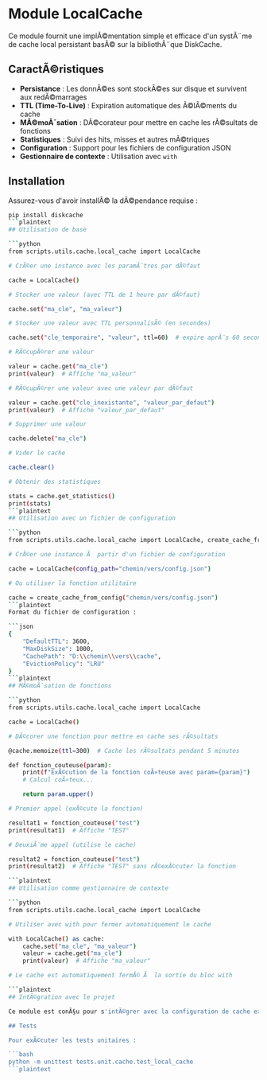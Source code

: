 # Module LocalCache

Ce module fournit une implÃ©mentation simple et efficace d'un systÃ¨me de cache local persistant basÃ© sur la bibliothÃ¨que DiskCache.

## CaractÃ©ristiques

- **Persistance** : Les donnÃ©es sont stockÃ©es sur disque et survivent aux redÃ©marrages
- **TTL (Time-To-Live)** : Expiration automatique des Ã©lÃ©ments du cache
- **MÃ©moÃ¯sation** : DÃ©corateur pour mettre en cache les rÃ©sultats de fonctions
- **Statistiques** : Suivi des hits, misses et autres mÃ©triques
- **Configuration** : Support pour les fichiers de configuration JSON
- **Gestionnaire de contexte** : Utilisation avec `with`

## Installation

Assurez-vous d'avoir installÃ© la dÃ©pendance requise :

```bash
pip install diskcache
```plaintext
## Utilisation de base

```python
from scripts.utils.cache.local_cache import LocalCache

# CrÃ©er une instance avec les paramÃ¨tres par dÃ©faut

cache = LocalCache()

# Stocker une valeur (avec TTL de 1 heure par dÃ©faut)

cache.set("ma_cle", "ma_valeur")

# Stocker une valeur avec TTL personnalisÃ© (en secondes)

cache.set("cle_temporaire", "valeur", ttl=60)  # expire aprÃ¨s 60 secondes

# RÃ©cupÃ©rer une valeur

valeur = cache.get("ma_cle")
print(valeur)  # Affiche "ma_valeur"

# RÃ©cupÃ©rer une valeur avec une valeur par dÃ©faut

valeur = cache.get("cle_inexistante", "valeur_par_defaut")
print(valeur)  # Affiche "valeur_par_defaut"

# Supprimer une valeur

cache.delete("ma_cle")

# Vider le cache

cache.clear()

# Obtenir des statistiques

stats = cache.get_statistics()
print(stats)
```plaintext
## Utilisation avec un fichier de configuration

```python
from scripts.utils.cache.local_cache import LocalCache, create_cache_from_config

# CrÃ©er une instance Ã  partir d'un fichier de configuration

cache = LocalCache(config_path="chemin/vers/config.json")

# Ou utiliser la fonction utilitaire

cache = create_cache_from_config("chemin/vers/config.json")
```plaintext
Format du fichier de configuration :

```json
{
    "DefaultTTL": 3600,
    "MaxDiskSize": 1000,
    "CachePath": "D:\\chemin\\vers\\cache",
    "EvictionPolicy": "LRU"
}
```plaintext
## MÃ©moÃ¯sation de fonctions

```python
from scripts.utils.cache.local_cache import LocalCache

cache = LocalCache()

# DÃ©corer une fonction pour mettre en cache ses rÃ©sultats

@cache.memoize(ttl=300)  # Cache les rÃ©sultats pendant 5 minutes

def fonction_couteuse(param):
    print(f"ExÃ©cution de la fonction coÃ»teuse avec param={param}")
    # Calcul coÃ»teux...

    return param.upper()

# Premier appel (exÃ©cute la fonction)

resultat1 = fonction_couteuse("test")
print(resultat1)  # Affiche "TEST"

# DeuxiÃ¨me appel (utilise le cache)

resultat2 = fonction_couteuse("test")
print(resultat2)  # Affiche "TEST" sans rÃ©exÃ©cuter la fonction

```plaintext
## Utilisation comme gestionnaire de contexte

```python
from scripts.utils.cache.local_cache import LocalCache

# Utiliser avec with pour fermer automatiquement le cache

with LocalCache() as cache:
    cache.set("ma_cle", "ma_valeur")
    valeur = cache.get("ma_cle")
    print(valeur)  # Affiche "ma_valeur"

# Le cache est automatiquement fermÃ© Ã  la sortie du bloc with

```plaintext
## IntÃ©gration avec le projet

Ce module est conÃ§u pour s'intÃ©grer avec la configuration de cache existante du projet. Il utilise le fichier `cache/cache_config.json` pour charger les paramÃ¨tres de configuration.

## Tests

Pour exÃ©cuter les tests unitaires :

```bash
python -m unittest tests.unit.cache.test_local_cache
```plaintext